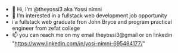 - 👋 Hi, I’m @theyossi3 aka Yossi nimni
- 👀 I’m interested in a fullstack web development job opportunity 
- i a fullstack web graduate fron John Bryce and program practical engineer from zefat college 
- 📫 you can reach me on my email theyossi3@gmail or on linkedin "https://www.linkedin.com/in/yosi-nimni-695484177/"
<!---
theyossi3/theyossi3 is a ✨ special ✨ repository because its `README.md` (this file) appears on your GitHub profile.
You can click the Preview link to take a look at your changes.
--->
